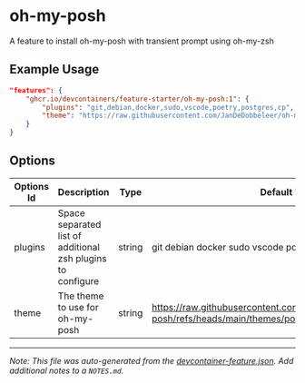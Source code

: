 # oh-my-posh

A feature to install oh-my-posh with transient prompt using oh-my-zsh

## Example Usage

```json
"features": {
    "ghcr.io/devcontainers/feature-starter/oh-my-posh:1": {
        "plugins": "git,debian,docker,sudo,vscode,poetry,postgres,cp",
        "theme": "https://raw.githubusercontent.com/JanDeDobbeleer/oh-my-posh/refs/heads/main/themes/powerlevel10k_rainbow.omp.json"
    }
}
```

## Options

| Options Id | Description | Type | Default Value |
|-----|-----|-----|-----|
| plugins | Space separated list of additional zsh plugins to configure | string | git debian docker sudo vscode poetry postgres cp |
| theme | The theme to use for oh-my-posh | string | https://raw.githubusercontent.com/JanDeDobbeleer/oh-my-posh/refs/heads/main/themes/powerlevel10k_rainbow.omp.json |

---

_Note: This file was auto-generated from the [devcontainer-feature.json](https://github.com/devcontainers/feature-starter/blob/main/src/oh-my-posh/devcontainer-feature.json).  Add additional notes to a `NOTES.md`._
